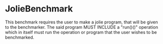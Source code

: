 # JolieBenchmark

This benchmark requires the user to make a jolie program, that will be given to the benchmarker. The said program MUST INCLUDE a "run()()" operation which in itself must run the operation or program that the user wishes to be benchmarked.
